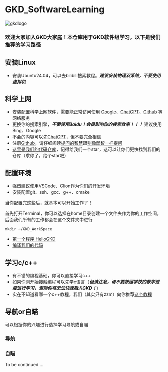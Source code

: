 # GKD_SoftwareLearning
![gkdlogo](./Images/LOGO.jpg)
### 欢迎大家加入GKD大家庭！本仓库用于GKD软件组学习，以下是我们推荐的学习路径
## 安装Linux
+ 安装Ubuntu24.04，可以去bilibili搜索教程。***建议安装物理双系统，不要使用虚拟机***

## 科学上网
+ 安装配置科学上网软件，需要能正常访问使用 [Google](https://google.com/)、[ChatGPT](https://chat.openai.com/)、[Github](https://github.com) 等网络服务
+ 更换你的搜索引擎，***不要使用Baidu！会很影响你的搜索效率！！！*** 建议使用Bing、Google
+ 不会的内容可以先[ChatGPT](https://chat.openai.com/)，但不要完全相信
+ 注册[Github](https://github.com)，请仔细阅读[提问的智慧](https://github.com/ryanhanwu/How-To-Ask-Questions-The-Smart-Way/blob/master/README-zh_CN.md)跟[别像弱智一样提问](https://github.com/tangx/Stop-Ask-Questions-The-Stupid-Ways/blob/master/README.md)
+ [这里是我们的代码仓库](https://github.com/zzLinus/NeoRMControl_OneForALL)，记得给我们一个star，这可以让你们更快找到我们的仓库（求你了，给个star吧）

## 配置环境
+ 强烈建议使用VSCode、Clion作为你们的开发环境
+ 安装配置git、ssh、gcc、g++、cmake

当你配置完这些后，就基本可以开始工作了！

首先打开Terminal，你可以选择在home目录创建一个文件夹作为你的工作空间，后面我们所有的工作都会在这个文件夹中进行
```
mkdir ~/GKD_WorkSpace
```
+ [第一个程序 HelloGKD](./LearningExample/g++example.md)
+ [编译我们的代码](./LearningExample/BuildOurRMRepo.md)

## 学习c/c++
+ 有不错的编程基础，你可以直接学习c++
+ 如果你刚开始接触编程可以先学c语言（***但请注意，请不要按照学校的教学进度进行学习，否则你将无法快速融入GKD！***）
+ 实在不知道看哪一个c++教程，我们（其实只有zzm）向你推荐[这个教程](https://www.youtube.com/watch?v=18c3MTX0PK0&list=PLlrATfBNZ98dudnM48yfGUldqGD0S4FFb)

## 导航or自瞄
可以根据你的兴趣进行选择学习导航或自瞄
### 导航
### 自瞄
To be continued ...